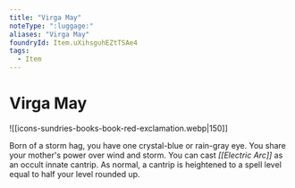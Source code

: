 ```yaml
---
title: "Virga May"
noteType: ":luggage:"
aliases: "Virga May"
foundryId: Item.uXihsguhEZtTSAe4
tags:
  - Item
---
```


# Virga May
![[icons-sundries-books-book-red-exclamation.webp|150]]

Born of a storm hag, you have one crystal-blue or rain-gray eye. You share your mother's power over wind and storm. You can cast _[[Electric Arc]]_ as an occult innate cantrip. As normal, a cantrip is heightened to a spell level equal to half your level rounded up.
